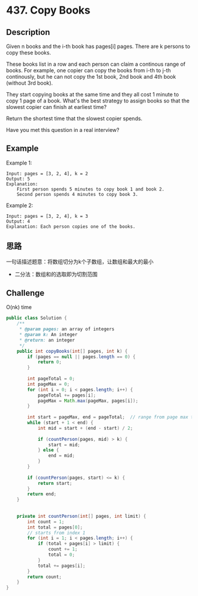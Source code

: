 # 437. Copy Books

## Description
Given n books and the i-th book has pages[i] pages. There are k persons to copy these books.

These books list in a row and each person can claim a continous range of books. For example, one copier can copy the books from i-th to j-th continously, but he can not copy the 1st book, 2nd book and 4th book (without 3rd book).

They start copying books at the same time and they all cost 1 minute to copy 1 page of a book. What's the best strategy to assign books so that the slowest copier can finish at earliest time?

Return the shortest time that the slowest copier spends.

Have you met this question in a real interview?  
## Example
Example 1:
```
Input: pages = [3, 2, 4], k = 2
Output: 5
Explanation: 
    First person spends 5 minutes to copy book 1 and book 2.
    Second person spends 4 minutes to copy book 3.
```
Example 2:
```
Input: pages = [3, 2, 4], k = 3
Output: 4
Explanation: Each person copies one of the books.
```

## 思路
一句话描述题意：将数组切分为k个子数组，让数组和最大的最小
- 二分法：数组和的选取即为切割范围

## Challenge
O(nk) time

```java
public class Solution {
    /**
     * @param pages: an array of integers
     * @param k: An integer
     * @return: an integer
     */
    public int copyBooks(int[] pages, int k) {
        if (pages == null || pages.length == 0) {
            return 0;
        }
        
        int pageTotal = 0;
        int pageMax = 0;
        for (int i = 0; i < pages.length; i++) {
            pageTotal += pages[i];
            pageMax = Math.max(pageMax, pages[i]);
        }
        
        int start = pageMax, end = pageTotal;  // range from page max to total
        while (start + 1 < end) {
            int mid = start + (end - start) / 2;
            
            if (countPerson(pages, mid) > k) {
                start = mid;
            } else {
                end = mid;
            }
        }
        
        if (countPerson(pages, start) <= k) {
            return start;
        }
        return end;
    }
    
    
    private int countPerson(int[] pages, int limit) {
        int count = 1;
        int total = pages[0];
        // starts from index 1
        for (int i = 1; i < pages.length; i++) {
            if (total + pages[i] > limit) {
                count += 1;
                total = 0;
            }
            total += pages[i];
        }
        return count;
    }
}
```